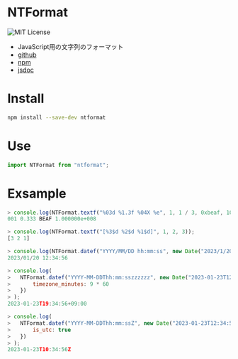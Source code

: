 # NTFormat
![MIT License](https://img.shields.io/badge/license-MIT-blue.svg?style=flat)

- JavaScript用の文字列のフォーマット
- [github](https://github.com/natade-jp/js-ntformat)
- [npm](https://www.npmjs.com/package/ntformat)
- [jsdoc](https://natade-jp.github.io/js-ntformat/)

# Install

```sh
npm install --save-dev ntformat
```

# Use

```javascript
import NTFormat from "ntformat";
```

# Exsample

```javascript
> console.log(NTFormat.textf("%03d %1.3f %04X %e", 1, 1 / 3, 0xbeaf, 100000000));
001 0.333 BEAF 1.000000e+008

> console.log(NTFormat.textf("[%3$d %2$d %1$d]", 1, 2, 3));
[3 2 1]

> console.log(NTFormat.datef("YYYY/MM/DD hh:mm:ss", new Date("2023/1/20 12:34:56")));
2023/01/20 12:34:56

> console.log(
> 	NTFormat.datef("YYYY-MM-DDThh:mm:sszzzzzz", new Date("2023-01-23T12:34:56+02:00"), {
> 		timezone_minutes: 9 * 60
> 	})
> );
2023-01-23T19:34:56+09:00

> console.log(
> 	NTFormat.datef("YYYY-MM-DDThh:mm:ssZ", new Date("2023-01-23T12:34:56+02:00"), {
> 		is_utc: true
> 	})
> );
2023-01-23T10:34:56Z
```


